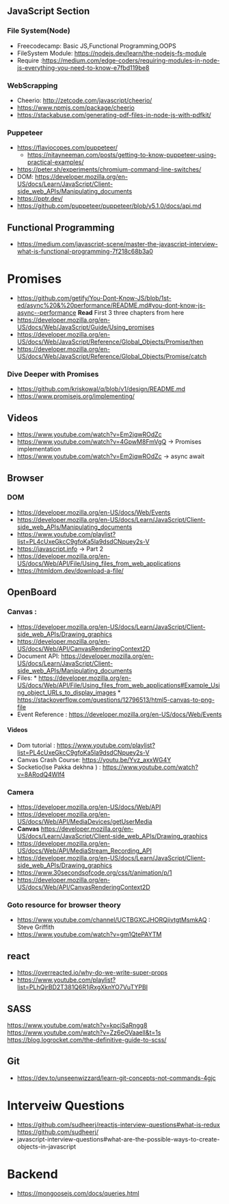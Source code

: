 ## JavaScript Section
### File System(Node)
* Freecodecamp: Basic JS,Functional Programming,OOPS
* FileSystem Module: https://nodejs.dev/learn/the-nodejs-fs-module
* Require :https://medium.com/edge-coders/requiring-modules-in-node-js-everything-you-need-to-know-e7fbd119be8
### **WebScrapping**
* Cheerio: http://zetcode.com/javascript/cheerio/
* https://www.npmjs.com/package/cheerio
* https://stackabuse.com/generating-pdf-files-in-node-js-with-pdfkit/
### Puppeteer
 * https://flaviocopes.com/puppeteer/
	* https://nitayneeman.com/posts/getting-to-know-puppeteer-using-practical-examples/
  * https://peter.sh/experiments/chromium-command-line-switches/
  * DOM: https://developer.mozilla.org/en-US/docs/Learn/JavaScript/Client-side_web_APIs/Manipulating_documents
  * https://pptr.dev/
   * https://github.com/puppeteer/puppeteer/blob/v5.1.0/docs/api.md
## Functional Programming
* https://medium.com/javascript-scene/master-the-javascript-interview-what-is-functional-programming-7f218c68b3a0
# Promises
* https://github.com/getify/You-Dont-Know-JS/blob/1st-ed/async%20&%20performance/README.md#you-dont-know-js-async--performance **Read** First 3 three chapters from here
* https://developer.mozilla.org/en-US/docs/Web/JavaScript/Guide/Using_promises
* https://developer.mozilla.org/en-US/docs/Web/JavaScript/Reference/Global_Objects/Promise/then
* https://developer.mozilla.org/en-US/docs/Web/JavaScript/Reference/Global_Objects/Promise/catch

### Dive Deeper with Promises
* https://github.com/kriskowal/q/blob/v1/design/README.md
* https://www.promisejs.org/implementing/

## Videos 
* https://www.youtube.com/watch?v=Em2jqwROdZc
* https://www.youtube.com/watch?v=4GpwM8FmVgQ  -> Promises implementation
* https://www.youtube.com/watch?v=Em2jqwROdZc -> async await 

## Browser
### DOM
* https://developer.mozilla.org/en-US/docs/Web/Events
* https://developer.mozilla.org/en-US/docs/Learn/JavaScript/Client-side_web_APIs/Manipulating_documents
* https://www.youtube.com/playlist?list=PL4cUxeGkcC9gfoKa5la9dsdCNpuey2s-V
* https://javascript.info -> Part 2
* https://developer.mozilla.org/en-US/docs/Web/API/File/Using_files_from_web_applications
* https://htmldom.dev/download-a-file/
## OpenBoard
### Canvas :
* https://developer.mozilla.org/en-US/docs/Learn/JavaScript/Client-side_web_APIs/Drawing_graphics
* https://developer.mozilla.org/en-US/docs/Web/API/CanvasRenderingContext2D
* Document API: https://developer.mozilla.org/en-US/docs/Learn/JavaScript/Client-side_web_APIs/Manipulating_documents
* Files: * https://developer.mozilla.org/en-US/docs/Web/API/File/Using_files_from_web_applications#Example_Using_object_URLs_to_display_images * https://stackoverflow.com/questions/12796513/html5-canvas-to-png-file
* Event Reference : https://developer.mozilla.org/en-US/docs/Web/Events

#### Videos
* Dom tutorial : https://www.youtube.com/playlist?list=PL4cUxeGkcC9gfoKa5la9dsdCNpuey2s-V
* Canvas Crash Course: https://youtu.be/Yvz_axxWG4Y
* Socketio(Ise Pakka dekhna ) : https://www.youtube.com/watch?v=8ARodQ4Wlf4
### Camera
* https://developer.mozilla.org/en-US/docs/Web/API
* https://developer.mozilla.org/en-US/docs/Web/API/MediaDevices/getUserMedia
*  **Canvas** https://developer.mozilla.org/en-US/docs/Learn/JavaScript/Client-side_web_APIs/Drawing_graphics
* https://developer.mozilla.org/en-US/docs/Web/API/MediaStream_Recording_API
* https://developer.mozilla.org/en-US/docs/Learn/JavaScript/Client-side_web_APIs/Drawing_graphics
* https://www.30secondsofcode.org/css/t/animation/p/1
* https://developer.mozilla.org/en-US/docs/Web/API/CanvasRenderingContext2D
### Goto resource for browser theory
* https://www.youtube.com/channel/UCTBGXCJHORQjivtgtMsmkAQ : Steve Griffith
* https://www.youtube.com/watch?v=gm1QtePAYTM

## react
* https://overreacted.io/why-do-we-write-super-props
* https://www.youtube.com/playlist?list=PLhQjrBD2T381Q6R1jRxgXknYO7VuTYPBI

## SASS
https://www.youtube.com/watch?v=kpcjSaRngg8
https://www.youtube.com/watch?v=Zz6eOVaaelI&t=1s
https://blog.logrocket.com/the-definitive-guide-to-scss/

## Git 
* https://dev.to/unseenwizzard/learn-git-concepts-not-commands-4gjc


# Interveiw Questions 
* https://github.com/sudheerj/reactjs-interview-questions#what-is-redux
https://github.com/sudheerj/ 
* javascript-interview-questions#what-are-the-possible-ways-to-create-objects-in-javascript



# Backend
* https://mongoosejs.com/docs/queries.html

